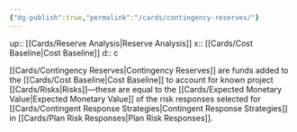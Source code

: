 ```yaml
---
{"dg-publish":true,"permalink":"/cards/contingency-reserves/"}
---
```


up:: [[Cards/Reserve Analysis\|Reserve Analysis]] 
x:: [[Cards/Cost Baseline\|Cost Baseline]] 
d:: c

[[Cards/Contingency Reserves\|Contingency Reserves]] are funds added to the [[Cards/Cost Baseline\|Cost Baseline]] to account for known project [[Cards/Risks\|Risks]]—these are equal to the [[Cards/Expected Monetary Value\|Expected Monetary Value]] of the risk responses selected for [[Cards/Contingent Response Strategies\|Contingent Response Strategies]] in [[Cards/Plan Risk Responses\|Plan Risk Responses]].   
